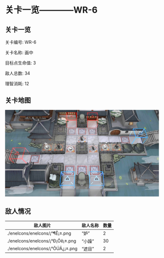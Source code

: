 # 关卡一览————WR-6


## 关卡一览

关卡编号: WR-6

关卡名称: 画中

目标点生命值: 3

敌人总数: 34

理智消耗: 12


## 关卡地图
![WR-6](./oprMap/WR-6.png)

## 敌人情况

| 敌人图片 | 敌人名称 | 数量  |
|---------|-----|-----|
| ./eneIcons/eneIcons/¡°¶Ê¡±.png| “妒”  |   2  |
| ./eneIcons/eneIcons/¡°Ð¡Ôê¡±.png| “小躁”  |   30  |
| ./eneIcons/eneIcons/¡°ÕÚÄ¿¡±.png| “遮目”  |   2  |
